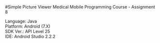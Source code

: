 #Simple Picture Viewer
Medical Mobile Programming Course - Assignment 8

Language:	Java<br>
Platform:	Android (7.X)<br>
SDK Ver.:	API Level 25<br>
IDE:		Android Studio 2.2.2
